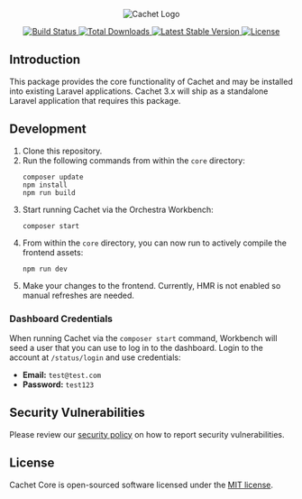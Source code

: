 <p align="center">
    <picture>
      <source media="(prefers-color-scheme: dark)" srcset="https://cachethq.io/assets/cachet-logo-dark.svg">
      <img alt="Cachet Logo" src="https://cachethq.io/assets/cachet-logo-light.svg">
    </picture>
</p>

<p align="center">
    <a href="https://github.com/cachethq/core/actions">
        <img src="https://github.com/cachethq/core/workflows/run-tests/badge.svg" alt="Build Status">
    </a>
    <a href="https://packagist.org/packages/cachethq/core">
        <img src="https://img.shields.io/packagist/dt/cachethq/core" alt="Total Downloads">
    </a>
    <a href="https://packagist.org/packages/cachethq/core">
        <img src="https://img.shields.io/packagist/v/cachethq/core" alt="Latest Stable Version">
    </a>
    <a href="https://packagist.org/packages/cachethq/core">
        <img src="https://img.shields.io/github/license/cachethq/core" alt="License">
    </a>
</p>

## Introduction

This package provides the core functionality of Cachet and may be installed into existing Laravel applications. Cachet 3.x will ship as a standalone Laravel application that requires this package.

## Development

1. Clone this repository.
2. Run the following commands from within the `core` directory:
    ```shell
   composer update
   npm install
   npm run build
    ```
3. Start running Cachet via the Orchestra Workbench:
    ```shell
   composer start
    ```
4. From within the `core` directory, you can now run to actively compile the frontend assets:
    ```shell
    npm run dev
    ```
5. Make your changes to the frontend. Currently, HMR is not enabled so manual refreshes are needed.

### Dashboard Credentials

When running Cachet via the `composer start` command, Workbench will seed a user that you can use to log in to the dashboard.
Login to the account at `/status/login` and use credentials:

- **Email:** `test@test.com`
- **Password:** `test123`

## Security Vulnerabilities

Please review our [security policy](https://github.com/cachethq/cachet/security/policy) on how to report security vulnerabilities.

## License

Cachet Core is open-sourced software licensed under the [MIT license](LICENSE.md).
